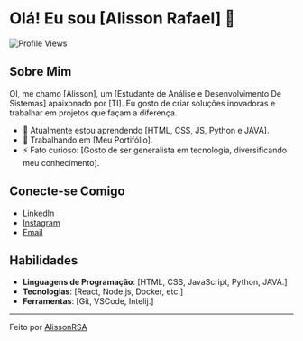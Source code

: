 # Olá! Eu sou [Alisson Rafael] 👋

![Profile Views](https://komarev.com/ghpvc/?username=seu-usuario&color=blue)

## Sobre Mim

OI, me chamo [Alisson], um [Estudante de Análise e Desenvolvimento De Sistemas] apaixonado por [TI]. Eu gosto de criar soluções inovadoras e trabalhar em projetos que façam a diferença.

- 🌱 Atualmente estou aprendendo [HTML, CSS, JS, Python e JAVA].
- 💼 Trabalhando em [Meu Portifólio].
- ⚡ Fato curioso: [Gosto de ser generalista em tecnologia, diversificando meu conhecimento].

## Conecte-se Comigo

- [LinkedIn](https://www.linkedin.com/in/alisson-rafael-404195218/)
- [Instagram](https://www.instagram.com/alisson.amd/)
- [Email](alissonrafaelsa@outlook.com)

## Habilidades

- **Linguagens de Programação**: [HTML, CSS, JavaScript, Python, JAVA.]
- **Tecnologias**: [React, Node.js, Docker, etc.]
- **Ferramentas**: [Git, VSCode, Intelij.]

---
Feito por [AlissonRSA](https://github.com/AlissonRSA)
